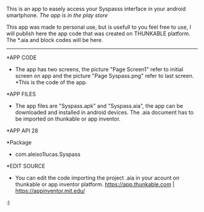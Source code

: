 This is an app to easely access your Syspasss interface in your android smartphone.
*The app is in the play store*

This app was made to personal use, but is usefull to you feel free to use, 
I will publish here the app code that was created on THUNKABLE platform. The *.aia and block codes will be here.

****************************************************************************************************************

*APP CODE
- The app has two screens, the picture "Page Screen1" refer to initial screen on app and
the picture "Page Syspass.png" refer to last screen. *This is the code of the app.

*APP FILES
- The app files are "Syspass.apk" and "Syspass.aia", the app can be downloaded and installed in android devices.
The .aia document has to be imported on thunkable or app inventor.

*APP API 28

*Package
- com.aleixo1lucas.Syspass

*EDIT SOURCE
- You can edit the code importing the project .aia in your acount on thunkable or app inventor platform.
https://app.thunkable.com | https://appinventor.mit.edu/


:)
